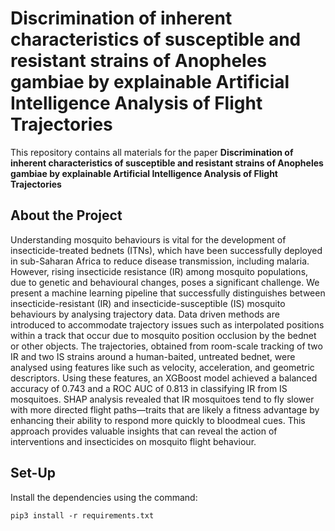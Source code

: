 # Discrimination of inherent characteristics of susceptible and resistant strains of Anopheles gambiae by explainable Artificial Intelligence Analysis of Flight Trajectories

This repository contains all materials for the paper **Discrimination of inherent characteristics of susceptible and resistant strains of Anopheles gambiae by explainable Artificial Intelligence Analysis of Flight Trajectories**

## About the Project

Understanding mosquito behaviours is vital for the development of insecticide-treated bednets (ITNs), which have been successfully deployed in sub-Saharan Africa to reduce disease transmission, including malaria. However, rising insecticide resistance (IR) among mosquito populations, due to genetic and behavioural changes, poses a significant challenge. We present a machine learning pipeline that successfully distinguishes between insecticide-resistant (IR) and insecticide-susceptible (IS) mosquito behaviours by analysing trajectory data. Data driven methods are introduced to accommodate trajectory issues such as interpolated positions within a track that occur due to mosquito position occlusion by the bednet or other objects. The trajectories, obtained from room-scale tracking of two IR and two IS strains around a human-baited, untreated bednet, were analysed using features like such as velocity, acceleration, and geometric descriptors. Using these features, an XGBoost model achieved a balanced accuracy of 0.743 and a ROC AUC of 0.813 in classifying IR from IS mosquitoes. SHAP analysis revealed that IR mosquitoes tend to fly slower with more directed flight paths—traits that are likely a fitness advantage by enhancing their ability to respond more quickly to bloodmeal cues. This approach provides valuable insights that can reveal the action of interventions and insecticides on mosquito flight behaviour.

## Set-Up

Install the dependencies using the command:
```
pip3 install -r requirements.txt
```
